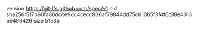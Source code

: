 version https://git-lfs.github.com/spec/v1
oid sha256:517b60fa86dcce9dc4cecc830af79844dd75c610b5f3f4f6d18e4013be496426
size 51535

